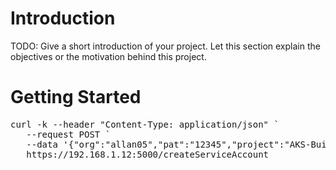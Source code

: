 # Introduction 
TODO: Give a short introduction of your project. Let this section explain the objectives or the motivation behind this project. 

# Getting Started
<pre>
curl -k --header "Content-Type: application/json" `
   --request POST `
   --data '{"org":"allan05","pat":"12345","project":"AKS-Builds","namespace":"ataylor-test"}' `
   https://192.168.1.12:5000/createServiceAccount
</pre>
